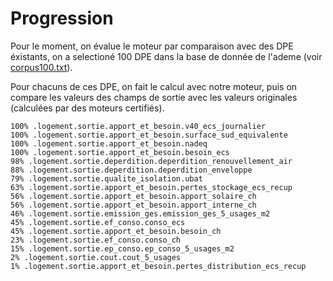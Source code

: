 # Progression

Pour le moment, on évalue le moteur par comparaison avec des DPE éxistants, on a selectioné 100 DPE dans la base de donnée de l'ademe (voir [corpus100.txt](./corpus100.txt)).

Pour chacuns de ces DPE, on fait le calcul avec notre moteur, puis on compare les valeurs des champs de sortie avec les valeurs originales (calculées par des moteurs certifiés).

```
100% .logement.sortie.apport_et_besoin.v40_ecs_journalier
100% .logement.sortie.apport_et_besoin.surface_sud_equivalente
100% .logement.sortie.apport_et_besoin.nadeq
100% .logement.sortie.apport_et_besoin.besoin_ecs
98% .logement.sortie.deperdition.deperdition_renouvellement_air
88% .logement.sortie.deperdition.deperdition_enveloppe
79% .logement.sortie.qualite_isolation.ubat
63% .logement.sortie.apport_et_besoin.pertes_stockage_ecs_recup
56% .logement.sortie.apport_et_besoin.apport_solaire_ch
56% .logement.sortie.apport_et_besoin.apport_interne_ch
46% .logement.sortie.emission_ges.emission_ges_5_usages_m2
45% .logement.sortie.ef_conso.conso_ecs
45% .logement.sortie.apport_et_besoin.besoin_ch
23% .logement.sortie.ef_conso.conso_ch
15% .logement.sortie.ep_conso.ep_conso_5_usages_m2
2% .logement.sortie.cout.cout_5_usages
1% .logement.sortie.apport_et_besoin.pertes_distribution_ecs_recup
```
